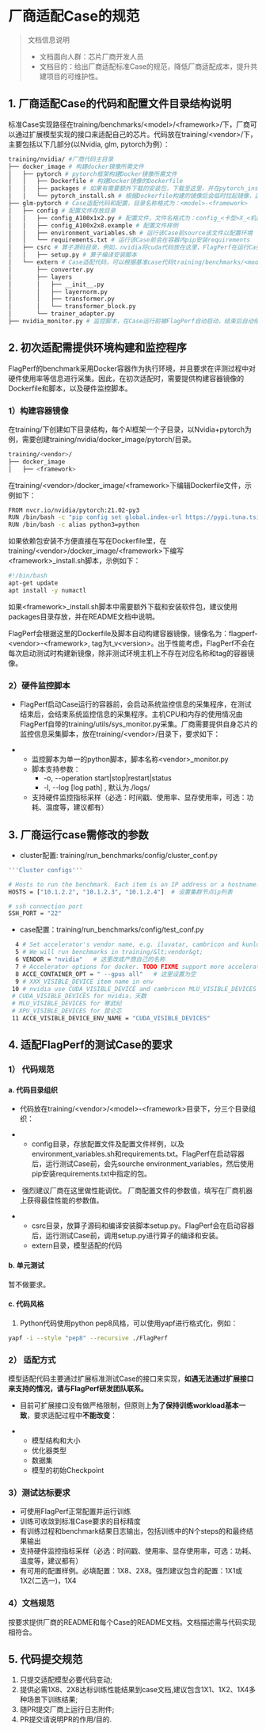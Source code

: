 # 厂商适配Case的规范

> 文档信息说明
> - 文档面向人群：芯片厂商开发人员
> - 文档目的：给出厂商适配标准Case的规范，降低厂商适配成本，提升共建项目的可维护性。

## 1. 厂商适配Case的代码和配置文件目录结构说明

标准Case实现路径在training/benchmarks/&lt;model&gt;/&lt;framework&gt;/下，厂商可以通过扩展模型实现的接口来适配自己的芯片。代码放在training/&lt;vendor&gt;/下，主要包括以下几部分(以Nvidia, glm, pytorch为例）：

```Bash
training/nvidia/ #厂商代码主目录
├── docker_image # 构建docker镜像所需文件
│   ├── pytorch # pytorch框架构建Docker镜像所需文件
│   │   ├── Dockerfile # 构建Docker镜像的Dockerfile
│   │   ├── packages # 如果有需要额外下载的安装包，下载至这里，并在pytorch_install.sh安装
│   │   └── pytorch_install.sh # 根据Dockerfile构建的镜像后会临时拉起镜像，运行pytorch_install.sh后commit保存镜像
├── glm-pytorch # Case适配代码和配置，目录名称格式为：<model>-<framework>
│   ├── config # 配置文件存放目录
│   │   ├── config_A100x1x2.py # 配置文件，文件名格式为：config_<卡型>X_<机器数>X<单机卡数>.py
│   │   ├── config_A100x2x8.example # 配置文件样例
│   │   ├── environment_variables.sh # 运行该Case前source该文件以配置环境
│   │   └── requirements.txt # 运行该Case前会在容器内pip安装requirements
│   ├── csrc # 算子源码目录，例如，nvidia将cuda代码放在这里，FlagPerf在运行Case前会在容器环境准备的环节调用这里的setup.py来编译安装
│   │   ├── setup.py # 算子编译安装脚本
│   └── extern # Case适配代码，可以根据基准case代码training/benchmarks/<model>/<framework>进行适配和扩展
│       ├── converter.py
│       ├── layers
│       │   ├── __init__.py
│       │   ├── layernorm.py
│       │   ├── transformer.py
│       │   └── transformer_block.py
│       └── trainer_adapter.py
├── nvidia_monitor.py # 监控脚本，在Case运行前被FlagPerf自动启动，结束后自动停止。监控脚本输出在指定的日志目录。
```

## 2. 初次适配需提供环境构建和监控程序

FlagPerf的benchmark采用Docker容器作为执行环境，并且要求在评测过程中对硬件使用率等信息进行采集。因此，在初次适配时，需要提供构建容器镜像的Dockerfile和脚本，以及硬件监控脚本。

### 1）构建容器镜像

在training/下创建如下目录结构，每个AI框架一个子目录，以Nvidia+pytorch为例，需要创建training/nvidia/docker_image/pytorch/目录。

```Bash
training/<vendor>/
├── docker_image
│   ├── <framework>
```

在training/&lt;vendor&gt;/docker_image/&lt;framework&gt;下编辑Dockerfile文件，示例如下：

```Bash
FROM nvcr.io/nvidia/pytorch:21.02-py3
RUN /bin/bash -c "pip config set global.index-url https://pypi.tuna.tsinghua.edu.cn/simple"
RUN /bin/bash -c alias python3=python
```

如果依赖包安装不方便直接在写在Dockerfile里，在training/&lt;vendor&gt;/docker_image/&lt;framework&gt;下编写&lt;framework&gt;_install.sh脚本，示例如下：

```Bash
#!/bin/bash
apt-get update
apt install -y numactl
```

如果&lt;framework&gt;_install.sh脚本中需要额外下载和安装软件包，建议使用packages目录存放，并在README文档中说明。

FlagPerf会根据这里的Dockerfile及脚本自动构建容器镜像，镜像名为：flagperf-&lt;vendor&gt;-&lt;framework&gt;, tag为t_v&lt;version&gt;。出于性能考虑，FlagPerf不会在每次启动测试时构建新镜像，除非测试环境主机上不存在对应名称和tag的容器镜像。

### 2）硬件监控脚本

- FlagPerf启动Case运行的容器前，会启动系统监控信息的采集程序，在测试结束后，会结束系统监控信息的采集程序。主机CPU和内存的使用情况由FlagPerf自带的training/utils/sys_monitor.py采集。厂商需要提供自身芯片的监控信息采集脚本，放在training/&lt;vendor&gt;/目录下，要求如下：

- - 监控脚本为单一的python脚本，脚本名称&lt;vendor&gt;_monitor.py
  - 脚本支持参数：
    -  -o, --operation start|stop|restart|status
    -  -l, --log [log path] , 默认为./logs/ 
  - 支持硬件监控指标采样（必选：时间戳、使用率、显存使用率，可选：功耗、温度等，建议都有）

## 3. 厂商运行case需修改的参数

- cluster配置: training/run_benchmarks/config/cluster_conf.py

```Bash
'''Cluster configs'''

# Hosts to run the benchmark. Each item is an IP address or a hostname.
HOSTS = ["10.1.2.2", "10.1.2.3", "10.1.2.4"]  # 设置集群节点ip列表

# ssh connection port
SSH_PORT = "22" 
```

- case配置：training/run_benchmarks/config/test_conf.py

```Bash
  4 # Set accelerator's vendor name, e.g. iluvatar, cambricon and kunlun.
  5 # We will run benchmarks in training/&lt;vendor&gt;
  6 VENDOR = "nvidia"   # 这里改成产商自己的名称
  7 # Accelerator options for docker. TODO FIXME support more accelerators.
  8 ACCE_CONTAINER_OPT = " --gpus all"   # 这里设置为空
  9 # XXX_VISIBLE_DEVICE item name in env
 10 # nvidia use CUDA_VISIBLE_DEVICE and cambricon MLU_VISIBLE_DEVICES
 # CUDA_VISIBLE_DEVICES for nvidia，天数
 # MLU_VISIBLE_DEVICES for 寒武纪
 # XPU_VISIBLE_DEVICES for 昆仑芯
 11 ACCE_VISIBLE_DEVICE_ENV_NAME = "CUDA_VISIBLE_DEVICES"
```

## 4. 适配FlagPerf的测试Case的要求

### 1） 代码规范

#### a. 代码目录组织

- 代码放在training/&lt;vendor&gt;/&lt;model&gt;-&lt;framework&gt;目录下，分三个目录组织：

- - config目录，存放配置文件及配置文件样例，以及environment_variables.sh和requirements.txt。FlagPerf在启动容器后，运行测试Case前，会先sourche environment_variables，然后使用pip安装requirements.txt中指定的包。

- ​      强烈建议厂商在这里做性能调优。 厂商配置文件的参数值，填写在厂商机器上获得最佳性能的参数值。 

- - csrc目录，放算子源码和编译安装脚本setup.py。FlagPerf会在启动容器后，运行测试Case前，调用setup.py进行算子的编译和安装。
  - extern目录，模型适配的代码

#### b. 单元测试

暂不做要求。

#### c. 代码风格

1. Python代码使用python pep8风格，可以使用yapf进行格式化，例如：

```Bash
yapf -i --style "pep8" --recursive ./FlagPerf
```

### 2） 适配方式

模型适配代码主要通过扩展标准测试Case的接口来实现，**如遇无法通过扩展接口来支持的情况，请与FlagPerf研发团队联系。**

- 目前可扩展接口没有做严格限制，但原则上**为了保持训练workload基本一致**，要求适配过程中**不能改变**：

- - 模型结构和大小
  - 优化器类型
  - 数据集
  - 模型的初始Checkpoint

### 3）测试达标要求

- 可使用FlagPerf正常配置并运行训练
- 训练可收敛到标准Case要求的目标精度
- 有训练过程和benchmark结果日志输出，包括训练中的N个steps的和最终结果输出
- 支持硬件监控指标采样（必选：时间戳、使用率、显存使用率，可选：功耗、温度等，建议都有）
- 有可用的配置样例。必填配置：1X8、2X8。强烈建议包含的配置：1X1或1X2(二选一)，1X4

### 4）文档规范

按要求提供厂商的README和每个Case的README文档。文档描述需与代码实现相符合。

## 5. 代码提交规范
  1. 只提交适配模型必要代码变动;
  2. 提供必需1X8、2X8达标训练性能结果到case文档,建议包含1X1、1X2、1X4多种场景下训练结果;
  3. 随PR提交厂商上运行日志附件;
  4. PR提交请说明PR的作用/目的.